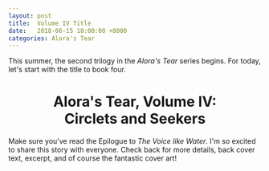 ```yaml
---
layout: post
title:  Volume IV Title
date:   2018-06-15 18:00:00 +0000
categories: Alora's Tear
---
```


This summer, the second trilogy in the *Alora's Tear* series begins. For today, let's start with the title to book four.

<center>
<h1>Alora's Tear, Volume IV:<br>
Circlets and Seekers</h1>
</center>

Make sure you've read the Epilogue to *The Voice like Water*. I'm so excited to share this story with everyone. Check back for more details, back cover text, excerpt, and of course the fantastic cover art!